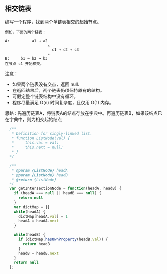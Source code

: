 ## 相交链表
编写一个程序，找到两个单链表相交的起始节点。

 
```base
例如，下面的两个链表：

A:          a1 → a2
                   ↘
                     c1 → c2 → c3
                   ↗            
B:     b1 → b2 → b3
在节点 c1 开始相交。
```
 

注意：

- 如果两个链表没有交点，返回 null.
- 在返回结果后，两个链表仍须保持原有的结构。
- 可假定整个链表结构中没有循环。
- 程序尽量满足 O(n) 时间复杂度，且仅用 O(1) 内存。


思路 : 先遍历链表A，将链表A的结点存放在字典中。再遍历链表B，如果该结点已在字典中，则为相交起始结点
```javascript
  /**
   * Definition for singly-linked list.
   * function ListNode(val) {
   *     this.val = val;
   *     this.next = null;
   * }
  */

  /**
   * @param {ListNode} headA
   * @param {ListNode} headB
   * @return {ListNode}
  */
  var getIntersectionNode = function(headA, headB) {
    if (headA === null || headB === null) {
      return null
    }
    var dictMap = {}
    while(headA) {
      dictMap[headA.val] = 1
      headA = headA.next
    }

    while(headB) {
      if (dictMap.hasOwnProperty(headB.val)) {
        return headB
      }
      headB = headB.next
    }
    return null
  };
```